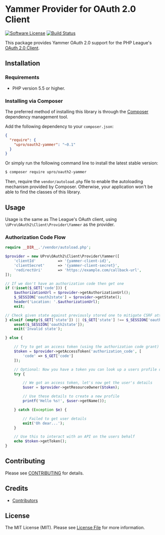 # Yammer Provider for OAuth 2.0 Client
[![Software License](https://img.shields.io/badge/license-MIT-brightgreen.svg?style=flat-square)](LICENSE)
[![Build Status](https://img.shields.io/travis/upro/oauth2-yammer/master.svg?style=flat-square)](https://travis-ci.org/upro/oauth2-yammer)

This package provides Yammer OAuth 2.0 support for the PHP League's [OAuth 2.0 Client](https://github.com/thephpleague/oauth2-client).

## Installation

### Requirements

* PHP version 5.5 or higher.

### Installing via Composer

The preferred method of installing this library is through the [Composer](http://getcomposer.org) dependency management tool.

Add the following dependency to your `composer.json`:

```json
{
  "require": {
    "upro/oauth2-yammer": "~0.1"
  }
}
```

Or simply run the following command line to install the latest stable version:

```bash
$ composer require upro/oauth2-yammer
```

Then, require the `vendor/autoload.php` file to enable the autoloading mechanism provided by Composer. Otherwise, your application won't be able to find the classes of this library.

## Usage

Usage is the same as The League's OAuth client, using `\UPro\OAuth2\Client\Provider\Yammer` as the provider.

### Authorization Code Flow

```php
require __DIR__.'/vendor/autoload.php';

$provider = new UPro\OAuth2\Client\Provider\Yammer([
    'clientId'          => '{yammer-client-id}',
    'clientSecret'      => '{yammer-client-secret}',
    'redirectUri'       => 'https://example.com/callback-url',
]);

// If we don't have an authorization code then get one
if (!isset($_GET['code'])) {
    $authorizationUrl = $provider->getAuthorizationUrl();
    $_SESSION['oauth2state'] = $provider->getState();
    header('Location: '.$authorizationUrl);
    exit;

// Check given state against previously stored one to mitigate CSRF attack
} elseif (empty($_GET['state']) || ($_GET['state'] !== $_SESSION['oauth2state'])) {
    unset($_SESSION['oauth2state']);
    exit('Invalid state');

} else {

    // Try to get an access token (using the authorization code grant)
    $token = $provider->getAccessToken('authorization_code', [
        'code' => $_GET['code']
    ]);

    // Optional: Now you have a token you can look up a users profile data
    try {

        // We got an access token, let's now get the user's details
        $user = $provider->getResourceOwner($token);

        // Use these details to create a new profile
        printf('Hello %s!', $user->getName());

    } catch (Exception $e) {

        // Failed to get user details
        exit('Oh dear...');
    }

    // Use this to interact with an API on the users behalf
    echo $token->getToken();
}
```

## Contributing

Please see [CONTRIBUTING](https://github.com/upro/oauth2-yammer/blob/master/CONTRIBUTING.md) for details.

## Credits

- [Contributors](https://github.com/upro/oauth2-yammer/contributors)

## License

The MIT License (MIT). Please see [License File](https://github.com/upro/oauth2-yammer/blob/master/LICENSE) for more information.
